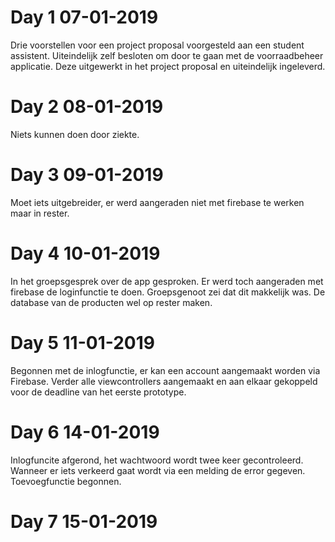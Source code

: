 # Day 1 07-01-2019
Drie voorstellen voor een project proposal voorgesteld aan een student assistent. Uiteindelijk zelf besloten om door te gaan met de voorraadbeheer applicatie. Deze uitgewerkt in het project proposal en uiteindelijk ingeleverd.

# Day 2 08-01-2019
Niets kunnen doen door ziekte.

# Day 3 09-01-2019
Moet iets uitgebreider, er werd aangeraden niet met firebase te werken maar in rester. 

# Day 4 10-01-2019
In het groepsgesprek over de app gesproken. Er werd toch aangeraden met firebase de loginfunctie te doen. Groepsgenoot zei dat dit makkelijk was. De database van de producten wel op rester maken.

# Day 5 11-01-2019
Begonnen met de inlogfunctie, er kan een account aangemaakt worden via Firebase. Verder alle viewcontrollers aangemaakt en aan elkaar gekoppeld voor de deadline van het eerste prototype.

# Day 6 14-01-2019
Inlogfuncite afgerond, het wachtwoord wordt twee keer gecontroleerd. Wanneer er iets verkeerd gaat wordt via een melding de error gegeven. Toevoegfunctie begonnen.

# Day 7 15-01-2019
